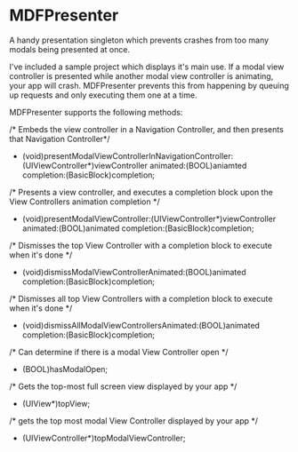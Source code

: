 MDFPresenter
============

A handy presentation singleton which prevents crashes from too many modals being presented at once.

I've included a sample project which displays it's main use. If a modal view controller is presented while another modal view controller is animating, your app will crash. MDFPresenter prevents this from happening by queuing up requests and only executing them one at a time.

MDFPresenter supports the following methods:

/* Embeds the view controller in a Navigation Controller, and then presents that Navigation Controller*/
- (void)presentModalViewControllerInNavigationController:(UIViewController*)viewController animated:(BOOL)aniamted completion:(BasicBlock)completion;

/* Presents a view controller, and executes a completion block upon the View Controllers animation completion */
- (void)presentModalViewController:(UIViewController*)viewController animated:(BOOL)animated completion:(BasicBlock)completion;

/* Dismisses the top View Controller with a completion block to execute when it's done */
- (void)dismissModalViewControllerAnimated:(BOOL)animated completion:(BasicBlock)completion;

/* Dismisses all top View Controllers with a completion block to execute when it's done */
- (void)dismissAllModalViewControllersAnimated:(BOOL)animated completion:(BasicBlock)completion;

/* Can determine if there is a modal View Controller open */
+ (BOOL)hasModalOpen;

/* Gets the top-most full screen view displayed by your app */ 
- (UIView*)topView;

/* gets the top most modal View Controller displayed by your app */
- (UIViewController*)topModalViewController;
